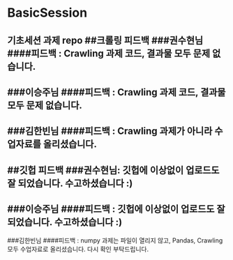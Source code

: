 # BasicSession
기초세션 과제 repo
##크롤링 피드백
###권수현님
####피드백 : Crawling 과제 코드, 결과물 모두 문제 없습니다. 
----
###이승주님
####피드백 : Crawling 과제 코드, 결과물 모두 문제 없습니다.
----
###김한빈님
####피드백 : Crawling 과제가 아니라 수업자료를 올리셨습니다.
----
##깃헙 피드백
###권수현님: 깃헙에 이상없이 업로드도 잘 되었습니다. 수고하셨습니다 :)
----
###이승주님
####피드백 : 깃헙에 이상없이 업로드도 잘 되었습니다. 수고하셨습니다 :)
----
###김한빈님
####피드백 : numpy 과제는 파일이 열리지 않고, Pandas, Crawling 모두 수업자료로 올리셨습니다. 다시 확인 부탁드립니다. 
